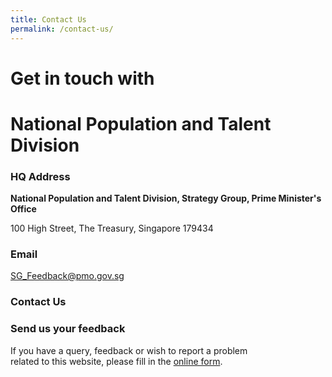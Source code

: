 ```yaml
---
title: Contact Us
permalink: /contact-us/
---
```


# Get in touch with    
# National Population and Talent Division
### HQ Address

**National Population and Talent Division, Strategy Group, Prime Minister's Office**

100 High Street, The Treasury, Singapore 179434

### Email  
[<a href="mailto:SG_Feedback@pmo.gov.sg" target="_blank">SG_Feedback@pmo.gov.sg</a>](mailto:SG_Feedback@pmo.gov.sg)

### Contact Us 

### Send us your feedback  
If you have a query, feedback or wish to report a problem<br>
related to this website, please fill in the [<a href="https://form.gov.sg/#!/5df1d0ca0c936b00190cbfed" target="_blank">online form</a>](https://form.gov.sg/#!/5df1d0ca0c936b00190cbfed).


